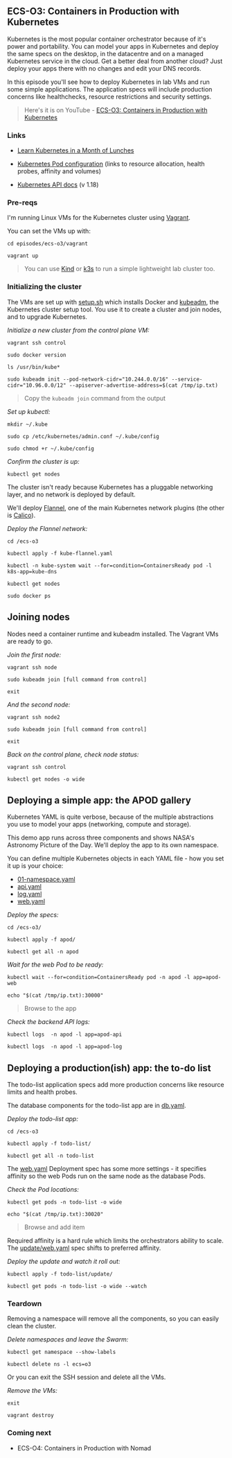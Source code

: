 ## ECS-O3: Containers in Production with Kubernetes

Kubernetes is the most popular container orchestrator because of it's power and portability. You can model your apps in Kubernetes and deploy the same specs on the desktop, in the datacentre and on a managed Kubernetes service in the cloud. Get a better deal from another cloud? Just deploy your apps there with no changes and edit your DNS records.

In this episode you'll see how to deploy Kubernetes in lab VMs and run some simple applications. The application specs will include production concerns like healthchecks, resource restrictions and security settings.

> Here's it is on YouTube - [ECS-O3: Containers in Production with Kubernetes](https://youtu.be/KTJUcrYffcA)

### Links

* [Learn Kubernetes in a Month of Lunches](https://www.manning.com/books/learn-kubernetes-in-a-month-of-lunches?utm_source=affiliate&utm_medium=affiliate&a_aid=elton&a_bid=a506ee0d)

* [Kubernetes Pod configuration](https://kubernetes.io/docs/tasks/configure-pod-container/) (links to resource allocation, health probes, affinity and volumes)

* [Kubernetes API docs](v1-18.docs.kubernetes.io/docs/reference/generated/kubernetes-api/v1.18) (v 1.18)


### Pre-reqs

I'm running Linux VMs for the Kubernetes cluster using [Vagrant](https://www.vagrantup.com).

You can set the VMs up with:

```
cd episodes/ecs-o3/vagrant

vagrant up
```

> You can use [Kind](https://kind.sigs.k8s.io) or [k3s](https://k3s.io) to run a simple lightweight lab cluster too.

### Initializing the cluster

The VMs are set up with [setup.sh](./vagrant/setup.sh) which installs Docker and [kubeadm](https://kubernetes.io/docs/reference/setup-tools/kubeadm/), the Kubernetes cluster setup tool. You use it to create a cluster and join nodes, and to upgrade Kubernetes.

_Initialize a new cluster from the control plane VM:_

```
vagrant ssh control

sudo docker version

ls /usr/bin/kube*

sudo kubeadm init --pod-network-cidr="10.244.0.0/16" --service-cidr="10.96.0.0/12" --apiserver-advertise-address=$(cat /tmp/ip.txt)
```

> Copy the `kubeadm join` command from the output

_Set up kubectl:_

```
mkdir ~/.kube

sudo cp /etc/kubernetes/admin.conf ~/.kube/config

sudo chmod +r ~/.kube/config
```

_Confirm the cluster is up:_

```
kubectl get nodes
```

The cluster isn't ready because Kubernetes has a pluggable networking layer, and no network is deployed by default. 

We'll deploy [Flannel](https://github.com/coreos/flannel), one of the main Kubernetes network plugins (the other is [Calico](https://docs.projectcalico.org/getting-started/kubernetes/)).

_Deploy the Flannel network:_

```
cd /ecs-o3

kubectl apply -f kube-flannel.yaml

kubectl -n kube-system wait --for=condition=ContainersReady pod -l k8s-app=kube-dns

kubectl get nodes

sudo docker ps
```

## Joining nodes

Nodes need a container runtime and kubeadm installed. The Vagrant VMs are ready to go.

_Join the first node:_

```
vagrant ssh node

sudo kubeadm join [full command from control]

exit
```

_And the second node:_

```
vagrant ssh node2

sudo kubeadm join [full command from control]

exit
```

_Back on the control plane, check node status:_

```
vagrant ssh control

kubectl get nodes -o wide
```

## Deploying a simple app: the APOD gallery

Kubernetes YAML is quite verbose, because of the multiple abstractions you use to model your apps (networking, compute and storage).

This demo app runs across three components and shows NASA's Astronomy Picture of the Day. We'll deploy the app to its own namespace.

You can define multiple Kubernetes objects in each YAML file - how you set it up is your choice:

* [01-namespace.yaml](./apod/01-namespace.yaml)
* [api.yaml](./apod/api.yaml)
* [log.yaml](./apod/log.yaml)
* [web.yaml](./apod/web.yaml)

_Deploy the specs:_

```
cd /ecs-o3/

kubectl apply -f apod/

kubectl get all -n apod
```

_Wait for the web Pod to be ready:_

```
kubectl wait --for=condition=ContainersReady pod -n apod -l app=apod-web

echo "$(cat /tmp/ip.txt):30000"
```

> Browse to the app

_Check the backend API logs:_

```
kubectl logs  -n apod -l app=apod-api

kubectl logs  -n apod -l app=apod-log
```

## Deploying a production(ish) app: the to-do list

The todo-list application specs add more production concerns like resource limits and health probes.

The database components for the todo-list app are in [db.yaml](./todo-list/db.yaml).

_Deploy the todo-list app:_

```
cd /ecs-o3

kubectl apply -f todo-list/

kubectl get all -n todo-list
```

The [web.yaml](./todo-list/web.yaml) Deployment spec has some more settings - it specifies affinity so the web Pods run on the same node as the database Pods.

_Check the Pod locations:_

```
kubectl get pods -n todo-list -o wide

echo "$(cat /tmp/ip.txt):30020"
```

> Browse and add item

Required affinity is a hard rule which limits the orchestrators ability to scale. The [update/web.yaml](./todo-list/update/web.yaml) spec shifts to preferred affinity.

_Deploy the update and watch it roll out:_

```
kubectl apply -f todo-list/update/

kubectl get pods -n todo-list -o wide --watch
```
### Teardown

Removing a namespace will remove all the components, so you can easily clean the cluster.

_Delete namespaces and leave the Swarm:_

```
kubectl get namespace --show-labels

kubectl delete ns -l ecs=o3
```

Or you can exit the SSH session and delete all the VMs.

_Remove the VMs:_

```
exit

vagrant destroy
```

### Coming next

* ECS-O4: Containers in Production with Nomad